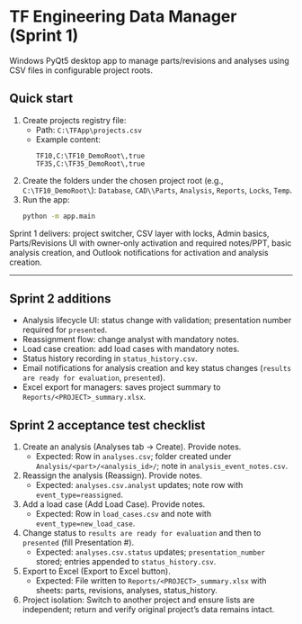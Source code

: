 # TF Engineering Data Manager (Sprint 1)

Windows PyQt5 desktop app to manage parts/revisions and analyses using CSV files in configurable project roots.

## Quick start

1. Create projects registry file:
   - Path: `C:\TFApp\projects.csv`
   - Example content:
     ```
     TF10,C:\TF10_DemoRoot\,true
     TF35,C:\TF35_DemoRoot\,true
     ```
2. Create the folders under the chosen project root (e.g., `C:\TF10_DemoRoot\`):
   `Database`, `CAD\\Parts`, `Analysis`, `Reports`, `Locks`, `Temp`.
3. Run the app:
   ```bash
   python -m app.main
   ```

Sprint 1 delivers: project switcher, CSV layer with locks, Admin basics, Parts/Revisions UI with owner-only activation and required notes/PPT, basic analysis creation, and Outlook notifications for activation and analysis creation.

---

## Sprint 2 additions
- Analysis lifecycle UI: status change with validation; presentation number required for `presented`.
- Reassignment flow: change analyst with mandatory notes.
- Load case creation: add load cases with mandatory notes.
- Status history recording in `status_history.csv`.
- Email notifications for analysis creation and key status changes (`results are ready for evaluation`, `presented`).
- Excel export for managers: saves project summary to `Reports/<PROJECT>_summary.xlsx`.

## Sprint 2 acceptance test checklist
1. Create an analysis (Analyses tab → Create). Provide notes.
   - Expected: Row in `analyses.csv`; folder created under `Analysis/<part>/<analysis_id>/`; note in `analysis_event_notes.csv`.
2. Reassign the analysis (Reassign). Provide notes.
   - Expected: `analyses.csv.analyst` updates; note row with `event_type=reassigned`.
3. Add a load case (Add Load Case). Provide notes.
   - Expected: Row in `load_cases.csv` and note with `event_type=new_load_case`.
4. Change status to `results are ready for evaluation` and then to `presented` (fill Presentation #).
   - Expected: `analyses.csv.status` updates; `presentation_number` stored; entries appended to `status_history.csv`.
5. Export to Excel (Export to Excel button).
   - Expected: File written to `Reports/<PROJECT>_summary.xlsx` with sheets: parts, revisions, analyses, status_history.
6. Project isolation: Switch to another project and ensure lists are independent; return and verify original project’s data remains intact.
